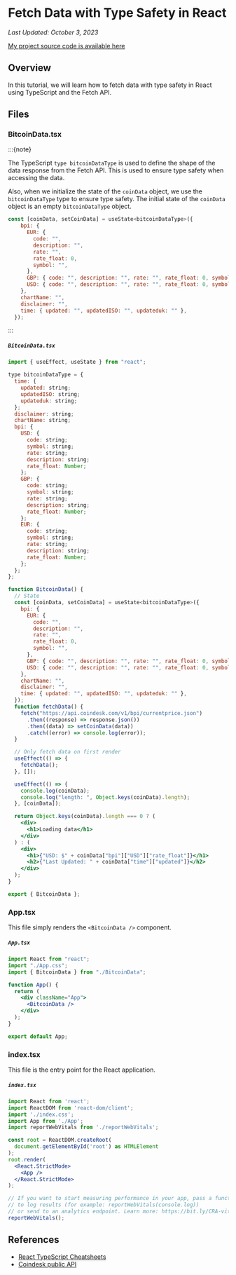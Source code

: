 # Fetch Data with Type Safety in React

*Last Updated: October 3, 2023*

[My project source code is available here](https://github.com/LoganKells/meta-front-end-developer/tree/develop/course-6-advanced-react/lab-fetching-data-type-safety)

## Overview

In this tutorial, we will learn how to fetch data with type safety 
in React using TypeScript and the Fetch API.

## Files

### BitcoinData.tsx

:::{note}

The TypeScript `type bitcoinDataType` is used to define the shape of the data
response from the Fetch API. This is used to ensure type safety when accessing
the data.

Also, when we initialize the state of the `coinData` object, we use the
`bitcoinDataType` type to ensure type safety. The initial state of
the `coinData` object is an empty `bitcoinDataType` object.

```jsx
const [coinData, setCoinData] = useState<bitcoinDataType>({
    bpi: {
      EUR: {
        code: "",
        description: "",
        rate: "",
        rate_float: 0,
        symbol: "",
      },
      GBP: { code: "", description: "", rate: "", rate_float: 0, symbol: "" },
      USD: { code: "", description: "", rate: "", rate_float: 0, symbol: "" },
    },
    chartName: "",
    disclaimer: "",
    time: { updated: "", updatedISO: "", updateduk: "" },
  });
```
:::

<h5 a><strong><code>BitcoinData.tsx</code></strong></h5>

```jsx
import { useEffect, useState } from "react";

type bitcoinDataType = {
  time: {
    updated: string;
    updatedISO: string;
    updateduk: string;
  };
  disclaimer: string;
  chartName: string;
  bpi: {
    USD: {
      code: string;
      symbol: string;
      rate: string;
      description: string;
      rate_float: Number;
    };
    GBP: {
      code: string;
      symbol: string;
      rate: string;
      description: string;
      rate_float: Number;
    };
    EUR: {
      code: string;
      symbol: string;
      rate: string;
      description: string;
      rate_float: Number;
    };
  };
};

function BitcoinData() {
  // State
  const [coinData, setCoinData] = useState<bitcoinDataType>({
    bpi: {
      EUR: {
        code: "",
        description: "",
        rate: "",
        rate_float: 0,
        symbol: "",
      },
      GBP: { code: "", description: "", rate: "", rate_float: 0, symbol: "" },
      USD: { code: "", description: "", rate: "", rate_float: 0, symbol: "" },
    },
    chartName: "",
    disclaimer: "",
    time: { updated: "", updatedISO: "", updateduk: "" },
  });
  function fetchData() {
    fetch("https://api.coindesk.com/v1/bpi/currentprice.json")
      .then((response) => response.json())
      .then((data) => setCoinData(data))
      .catch((error) => console.log(error));
  }

  // Only fetch data on first render
  useEffect(() => {
    fetchData();
  }, []);

  useEffect(() => {
    console.log(coinData);
    console.log("length: ", Object.keys(coinData).length);
  }, [coinData]);

  return Object.keys(coinData).length === 0 ? (
    <div>
      <h1>Loading data</h1>
    </div>
  ) : (
    <div>
      <h1>{"USD: $" + coinData["bpi"]["USD"]["rate_float"]}</h1>
      <h2>{"Last Updated: " + coinData["time"]["updated"]}</h2>
    </div>
  );
}

export { BitcoinData };
```

### App.tsx

This file simply renders the `<BitcoinData />` component.

<h5 a><strong><code>App.tsx</code></strong></h5>

```jsx
import React from "react";
import "./App.css";
import { BitcoinData } from "./BitcoinData";

function App() {
  return (
    <div className="App">
      <BitcoinData />
    </div>
  );
}

export default App;
```

### index.tsx

This file is the entry point for the React application.

<h5 a><strong><code>index.tsx</code></strong></h5>

```jsx
import React from 'react';
import ReactDOM from 'react-dom/client';
import './index.css';
import App from './App';
import reportWebVitals from './reportWebVitals';

const root = ReactDOM.createRoot(
  document.getElementById('root') as HTMLElement
);
root.render(
  <React.StrictMode>
    <App />
  </React.StrictMode>
);

// If you want to start measuring performance in your app, pass a function
// to log results (for example: reportWebVitals(console.log))
// or send to an analytics endpoint. Learn more: https://bit.ly/CRA-vitals
reportWebVitals();
```

## References

- [React TypeScript Cheatsheets](https://www.typescriptlang.org/static/TypeScript%20Types-ae199d69aeecf7d4a2704a528d0fd3f9.png)
- [Coindesk public API](https://publicapis.io/coin-desk-api)